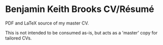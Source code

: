 # Benjamin Keith Brooks CV/Résumé

PDF and LaTeX source of my master CV.

This is not intended to be consumed as-is, but acts as a 'master' copy for tailored CVs.
